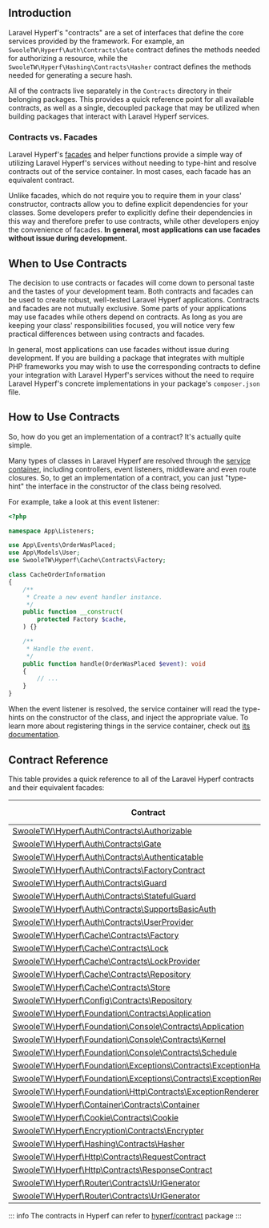 ## Introduction

Laravel Hyperf's "contracts" are a set of interfaces that define the core services provided by the framework. For example, an `SwooleTW\Hyperf\Auth\Contracts\Gate` contract defines the methods needed for authorizing a resource, while the `SwooleTW\Hyperf\Hashing\Contracts\Hasher` contract defines the methods needed for generating a secure hash.

All of the contracts live separately in the `Contracts` directory in their belonging packages. This provides a quick reference point for all available contracts, as well as a single, decoupled package that may be utilized when building packages that interact with Laravel Hyperf services.

### Contracts vs. Facades

Laravel Hyperf's [facades](/docs/facades) and helper functions provide a simple way of utilizing Laravel Hyperf's services without needing to type-hint and resolve contracts out of the service container. In most cases, each facade has an equivalent contract.

Unlike facades, which do not require you to require them in your class' constructor, contracts allow you to define explicit dependencies for your classes. Some developers prefer to explicitly define their dependencies in this way and therefore prefer to use contracts, while other developers enjoy the convenience of facades. **In general, most applications can use facades without issue during development.**

## When to Use Contracts

The decision to use contracts or facades will come down to personal taste and the tastes of your development team. Both contracts and facades can be used to create robust, well-tested Laravel Hyperf applications. Contracts and facades are not mutually exclusive. Some parts of your applications may use facades while others depend on contracts. As long as you are keeping your class' responsibilities focused, you will notice very few practical differences between using contracts and facades.

In general, most applications can use facades without issue during development. If you are building a package that integrates with multiple PHP frameworks you may wish to use the corresponding contracts to define your integration with Laravel Hyperf's services without the need to require Laravel Hyperf's concrete implementations in your package's `composer.json` file.

## How to Use Contracts

So, how do you get an implementation of a contract? It's actually quite simple.

Many types of classes in Laravel Hyperf are resolved through the [service container](/docs/container), including controllers, event listeners, middleware and even route closures. So, to get an implementation of a contract, you can just "type-hint" the interface in the constructor of the class being resolved.

For example, take a look at this event listener:

```php
<?php

namespace App\Listeners;

use App\Events\OrderWasPlaced;
use App\Models\User;
use SwooleTW\Hyperf\Cache\Contracts\Factory;

class CacheOrderInformation
{
    /**
     * Create a new event handler instance.
     */
    public function __construct(
        protected Factory $cache,
    ) {}

    /**
     * Handle the event.
     */
    public function handle(OrderWasPlaced $event): void
    {
        // ...
    }
}
```

When the event listener is resolved, the service container will read the type-hints on the constructor of the class, and inject the appropriate value. To learn more about registering things in the service container, check out [its documentation](/docs/container).

<a name="contract-reference"></a>
## Contract Reference

This table provides a quick reference to all of the Laravel Hyperf contracts and their equivalent facades:

| Contract                                                                                                                                               | References Facade         |
|--------------------------------------------------------------------------------------------------------------------------------------------------------|---------------------------|
| [SwooleTW\Hyperf\Auth\Contracts\Authorizable](https://github.com/swooletw/hyperf-packages/blob/master/src/auth/src/Contracts/Authorizable.php)                 |  &nbsp;                   |
| [SwooleTW\Hyperf\Auth\Contracts\Gate](https://github.com/swooletw/hyperf-packages/blob/master/src/auth/src/Contracts/Gate.php)                                 | `Gate`                    |
| [SwooleTW\Hyperf\Auth\Contracts\Authenticatable](https://github.com/swooletw/hyperf-packages/blob/master/src/auth/src/Contracts/Authenticatable.php)                         |  &nbsp;                   |
| [SwooleTW\Hyperf\Auth\Contracts\FactoryContract](https://github.com/swooletw/hyperf-packages/blob/master/src/auth/src/Contracts/FactoryContract.php)                                         | `Auth`                    |
| [SwooleTW\Hyperf\Auth\Contracts\Guard](https://github.com/swooletw/hyperf-packages/blob/master/src/auth/src/Contracts/Guard.php)                                             | &nbsp;           |
| [SwooleTW\Hyperf\Auth\Contracts\StatefulGuard](https://github.com/swooletw/hyperf-packages/blob/master/src/auth/src/Contracts/StatefulGuard.php)                             | &nbsp;                    |
| [SwooleTW\Hyperf\Auth\Contracts\SupportsBasicAuth](https://github.com/swooletw/hyperf-packages/blob/master/src/auth/src/Contracts/SupportsBasicAuth.php)                     | &nbsp;                    |
| [SwooleTW\Hyperf\Auth\Contracts\UserProvider](https://github.com/swooletw/hyperf-packages/blob/master/src/auth/src/Contracts/UserProvider.php)                               | &nbsp;                    |
| [SwooleTW\Hyperf\Cache\Contracts\Factory](https://github.com/swooletw/hyperf-packages/blob/master/src/cache/src/Contracts/Factory.php)                                       | `Cache`                   |
| [SwooleTW\Hyperf\Cache\Contracts\Lock](https://github.com/swooletw/hyperf-packages/blob/master/src/cache/src/Contracts/Lock.php)                                             | &nbsp;                    |
| [SwooleTW\Hyperf\Cache\Contracts\LockProvider](https://github.com/swooletw/hyperf-packages/blob/master/src/cache/src/Contracts/LockProvider.php)                             | &nbsp;                    |
| [SwooleTW\Hyperf\Cache\Contracts\Repository](https://github.com/swooletw/hyperf-packages/blob/master/src/cache/src/Contracts/Repository.php)                                 | `Cache::driver()`         |
| [SwooleTW\Hyperf\Cache\Contracts\Store](https://github.com/swooletw/hyperf-packages/blob/master/src/cache/src/Contracts/Store.php)                                           | &nbsp;                    |
| [SwooleTW\Hyperf\Config\Contracts\Repository](https://github.com/swooletw/hyperf-packages/blob/master/src/config/src/Contracts/Repository.php)                               | `Config`                  |
| [SwooleTW\Hyperf\Foundation\Contracts\Application](https://github.com/swooletw/hyperf-packages/blob/master/src/foundation/src/Contracts/Application.php)                           | `App`                    |
| [SwooleTW\Hyperf\Foundation\Console\Contracts\Application](https://github.com/swooletw/hyperf-packages/blob/master/src/foundation/src/Console/Contracts/Application.php)                           | &nbsp;                    |
| [SwooleTW\Hyperf\Foundation\Console\Contracts\Kernel](https://github.com/swooletw/hyperf-packages/blob/master/src/foundation/src/Console/Contracts/Kernel.php)                           | `Artisan`                    |
| [SwooleTW\Hyperf\Foundation\Console\Contracts\Schedule](https://github.com/swooletw/hyperf-packages/blob/master/src/foundation/src/Console/Contracts/Schedule.php)                           | `Schedule`                    |
| [SwooleTW\Hyperf\Foundation\Exceptions\Contracts\ExceptionHandler](https://github.com/swooletw/hyperf-packages/blob/master/src/foundation/src/Exceptions/Contracts/ExceptionHandler.php)                           | &nbsp;                    |
| [SwooleTW\Hyperf\Foundation\Exceptions\Contracts\ExceptionRenderer](https://github.com/swooletw/hyperf-packages/blob/master/src/foundation/src/Exceptions/Contracts/ExceptionRenderer.php)                           | &nbsp;                    |
| [SwooleTW\Hyperf\Foundation\Http\Contracts\ExceptionRenderer](https://github.com/swooletw/hyperf-packages/blob/master/src/foundation/src/Http/Contracts/MiddlewareContract.php)                           | &nbsp;                    |
| [SwooleTW\Hyperf\Container\Contracts\Container](https://github.com/swooletw/hyperf-packages/blob/master/src/container/src/Contracts/Container.php)                           | `App`                     |
| [SwooleTW\Hyperf\Cookie\Contracts\Cookie](https://github.com/swooletw/hyperf-packages/blob/master/src/cookie/src/Contracts/Cookie.php)                                     | `Cookie`                  |
| [SwooleTW\Hyperf\Encryption\Contracts\Encrypter](https://github.com/swooletw/hyperf-packages/blob/master/src/encryption/src/Contracts/Encrypter.php)                         | `Crypt`                   |
| [SwooleTW\Hyperf\Hashing\Contracts\Hasher](https://github.com/swooletw/hyperf-packages/blob/master/src/hashing/src/Contracts/Hasher.php)                                     | `Hash`                    |
| [SwooleTW\Hyperf\Http\Contracts\RequestContract](https://github.com/swooletw/hyperf-packages/blob/master/src/http/src/Contracts/RequestContract.php)                                           | `Request`                    |
| [SwooleTW\Hyperf\Http\Contracts\ResponseContract](https://github.com/swooletw/hyperf-packages/blob/master/src/http/src/Contracts/ResponseContract.php)                                           | `Response`                    |
| [SwooleTW\Hyperf\Router\Contracts\UrlGenerator](https://github.com/swooletw/hyperf-packages/blob/master/src/router/src/Contracts/UrlGenerator.php)                         | `URL`                     |
| [SwooleTW\Hyperf\Router\Contracts\UrlGenerator](https://github.com/swooletw/hyperf-packages/blob/master/src/router/src/Contracts/UrlGenerator.php)                         | `URL`                     |

::: info
The contracts in Hyperf can refer to [hyperf/contract](https://github.com/hyperf/hyperf/tree/master/src/contract/src) package
:::